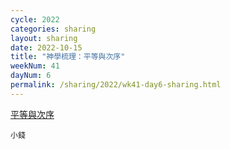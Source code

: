 ```yaml
---
cycle: 2022
categories: sharing
layout: sharing
date: 2022-10-15
title: "神學梳理：平等與次序"
weekNum: 41
dayNum: 6
permalink: /sharing/2022/wk41-day6-sharing.html
---
```


[平等與次序](https://eccseattle.github.io/media/sharing/2022/wk041/2022-10-15-bin.m4a)

`小錢`
